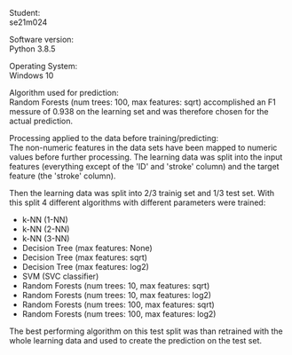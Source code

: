 Student:<br>
se21m024

Software version:<br>
Python 3.8.5

Operating System:<br>
Windows 10

Algorithm used for prediction:<br>
Random Forests (num trees: 100, max features: sqrt) accomplished an F1 messure of 0.938 on the learning set and was therefore chosen for the actual prediction.

Processing applied to the data before training/predicting:<br>
The non-numeric features in the data sets have been mapped to numeric values before further processing.
The learning data was split into the input features (everything except of the 'ID' and 'stroke' column) and the target feature (the 'stroke' column).

Then the learning data was split into 2/3 trainig set and 1/3 test set. With this split 4 different algorithms with different parameters were trained:

- k-NN (1-NN)
- k-NN (2-NN)
- k-NN (3-NN)
- Decision Tree (max features: None)
- Decision Tree (max features: sqrt)
- Decision Tree (max features: log2)
- SVM (SVC classifier)
- Random Forests (num trees: 10, max features: sqrt)
- Random Forests (num trees: 10, max features: log2)
- Random Forests (num trees: 100, max features: sqrt)
- Random Forests (num trees: 100, max features: log2)

The best performing algorithm on this test split was than retrained with the whole learning data and used to create the prediction on the test set.
